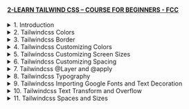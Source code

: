 #### [2-LEARN TAILWIND CSS – COURSE FOR BEGINNERS - FCC](/courses/mui/2.md)

<details>
  <summary>1. Introduction </summary>

# Introduction

<img width="1287" alt="image" src="https://github.com/omeatai/My-Tutorials/assets/32337103/0003c946-e47c-4760-986b-5a710d408638">
<img width="1287" alt="image" src="https://github.com/omeatai/My-Tutorials/assets/32337103/4ed7fb8b-ac42-4dcb-8b05-d0b5e8307003">
<img width="1287" alt="image" src="https://github.com/omeatai/My-Tutorials/assets/32337103/ff8779eb-9e93-4d1f-be5d-9da8fbdfd256">
<img width="1023" alt="image" src="https://github.com/omeatai/My-Tutorials/assets/32337103/7b12f6f4-1a90-43b1-aa2a-1b94817979e0">
<img width="1023" alt="image" src="https://github.com/omeatai/My-Tutorials/assets/32337103/28bf1f80-4682-4c40-ae8a-1d4ab4d5f0fe">
<img width="1023" alt="image" src="https://github.com/omeatai/My-Tutorials/assets/32337103/95e49510-7c16-4c7c-9ec8-e20c442fe637">
<img width="1286" alt="image" src="https://github.com/omeatai/My-Tutorials/assets/32337103/a01b30f5-500d-4ded-b6f2-2e7020269378">
<img width="1286" alt="image" src="https://github.com/omeatai/My-Tutorials/assets/32337103/b95dc567-cc08-41c8-9219-8e1af1abc8a7">

# Create your Next Project

```jsbs
npx create-next-app@latest my-project --typescript --eslint
cd my-project
```

# Install Tailwindcss

```jsbs
npm install -D tailwindcss postcss autoprefixer
npx tailwindcss init -p
```

# Configure your template paths

```js
// tailwind.config.js

/** @type {import('tailwindcss').Config} */
module.exports = {
  content: [
    "./app/**/*.{js,ts,jsx,tsx,mdx}",
    "./pages/**/*.{js,ts,jsx,tsx,mdx}",
    "./components/**/*.{js,ts,jsx,tsx,mdx}",
 
    // Or if using `src` directory:
    "./src/**/*.{js,ts,jsx,tsx,mdx}",
  ],
  theme: {
    extend: {},
  },
  plugins: [],
}
```

# Add the Tailwind directives to your CSS

```css
/** globals.css */

@tailwind base;
@tailwind components;
@tailwind utilities;
```

# Start your build process

```jsbs
npm run dev
```

# Start using Tailwind in your project

```js
// index.tsx

export default function Home() {
  return (
    <h1 className="text-8xl font-bold underline">
      Hello world!
    </h1>
  )
}
```

### MUI&TW/my-project/tailwind.config.js:

```js
/** @type {import('tailwindcss').Config} */

module.exports = {
  content: [
    "./pages/**/*.{js,ts,jsx,tsx,mdx}",
    "./components/**/*.{js,ts,jsx,tsx,mdx}",
    "./app/**/*.{js,ts,jsx,tsx,mdx}",
  ],
  theme: {
    extend: {},
  },
  plugins: [],
};
```

### MUI&TW/my-project/app/globals.css:

```css
@tailwind base;
@tailwind components;
@tailwind utilities;
```

### MUI&TW/my-project/app/page.tsx:

```js
export default function Home() {
  return <h1 className="text-8xl font-bold underline">Hello world!</h1>;
}
```


# #END </details>

<details>
  <summary>2. Tailwindcss Colors </summary>

# Tailwindcss Colors 

<img width="1286" alt="image" src="https://github.com/omeatai/My-Tutorials/assets/32337103/ccfe9d1e-5dc7-419c-958f-6f2e32403503">
<img width="1286" alt="image" src="https://github.com/omeatai/My-Tutorials/assets/32337103/151a7723-19b1-4754-94f8-80333dad9cfc">
<img width="1286" alt="image" src="https://github.com/omeatai/My-Tutorials/assets/32337103/c212ebc2-d1c9-4265-ac7a-101a466c9f41">
<img width="1286" alt="image" src="https://github.com/omeatai/My-Tutorials/assets/32337103/d79f780a-7c55-4a44-b0f6-75273ba44b3c">
<img width="1286" alt="image" src="https://github.com/omeatai/My-Tutorials/assets/32337103/d582d7be-7330-4b7b-949f-0eda9a116f62">
<img width="1286" alt="image" src="https://github.com/omeatai/My-Tutorials/assets/32337103/fb493961-b4b2-49e4-af36-e4381f30a213">
<img width="1286" alt="image" src="https://github.com/omeatai/My-Tutorials/assets/32337103/4e63bcbd-ff6f-4c38-ad93-f2fb339fe3f8">
<img width="1286" alt="image" src="https://github.com/omeatai/My-Tutorials/assets/32337103/8e74f294-cae8-458c-b9b0-5169ff4320a3">
<img width="1286" alt="image" src="https://github.com/omeatai/My-Tutorials/assets/32337103/ba27443c-afd9-4d64-8d2f-905f222651f4">
<img width="1286" alt="image" src="https://github.com/omeatai/My-Tutorials/assets/32337103/a0762ffd-bea3-4fbe-b1c1-fc21b2313116">
<img width="1023" alt="image" src="https://github.com/omeatai/My-Tutorials/assets/32337103/e261a4d7-ec26-4b08-88a0-06c24a3b555f">
<img width="1286" alt="image" src="https://github.com/omeatai/My-Tutorials/assets/32337103/1e22004d-9c1b-485b-a78b-ffce78595891">
<img width="1286" alt="image" src="https://github.com/omeatai/My-Tutorials/assets/32337103/a671d18d-4674-4b7b-8726-55fdc1b8f8fd">

### MUI&TW/my-project/app/page.tsx:

```js
export default function Home() {
  return (
    <>
      <h1 className="text-4xl text-green-600 bg-[#a3166f] font-bold">
        Hello world!
      </h1>
      <h1 className="text-4xl text-green-600 bg-[#4a16a3] font-bold">
        Hello world!
      </h1>
    </>
  );
}
```

<img width="1023" alt="image" src="https://github.com/omeatai/My-Tutorials/assets/32337103/4f1e3ebc-1fe1-4ae1-9d47-60b4ec50be55">
<img width="1288" alt="image" src="https://github.com/omeatai/My-Tutorials/assets/32337103/42d147ff-addc-4648-86dc-c778af8b6ac2">

# #END </details>

<details>
  <summary>3. Tailwindcss Border </summary>

# Tailwindcss Border 

<img width="1288" alt="image" src="https://github.com/omeatai/My-Tutorials/assets/32337103/8092b668-ef0a-44bd-90b7-9926a53b85bb">
<img width="1023" alt="image" src="https://github.com/omeatai/My-Tutorials/assets/32337103/54909643-e07f-4023-a7ff-729c9e4365a1">
<img width="1286" alt="image" src="https://github.com/omeatai/My-Tutorials/assets/32337103/b80e83ce-ed7e-46ec-98c8-d7e323a88824">

### MUI&TW/my-project/app/page.tsx:

```js
export default function Home() {
  return (
    <>
      <h1 className="border border-y-8 border-green-600 text-4xl text-green-600 bg-[#a3166f] font-bold">
        Hello world!
      </h1>
      <h1 className="text-4xl text-green-600 bg-[#4a16a3] font-bold">
        Hello world!
      </h1>
    </>
  );
}
```

# #END </details>

<details>
  <summary>4. Tailwindcss Customizing Colors </summary>

# Tailwindcss Customizing Colors

<img width="1025" alt="image" src="https://github.com/omeatai/My-Tutorials/assets/32337103/62cb6dbc-1e99-403a-a175-3880198c7506">
<img width="1025" alt="image" src="https://github.com/omeatai/My-Tutorials/assets/32337103/a8098d79-df67-4f80-99aa-6d012e9d3ba6">
<img width="1286" alt="image" src="https://github.com/omeatai/My-Tutorials/assets/32337103/2166c79a-4065-4e0b-b484-f7a43a0e71d7">

### MUI&TW/my-project/tailwind.config.js:

```js
/** @type {import('tailwindcss').Config} */

module.exports = {
  content: [
    "./pages/**/*.{js,ts,jsx,tsx,mdx}",
    "./components/**/*.{js,ts,jsx,tsx,mdx}",
    "./app/**/*.{js,ts,jsx,tsx,mdx}",
  ],
  theme: {
    extend: {
      colors: {
        crimson: { 900: "#c7000c", 400: "#fe2d45", 100: "#ffc8d0" },
        dodgerBlue: { 900: "#1f4ab9", 600: "#1f4bb9", 100: "#c3cbed" },
      },
    },
  },
  plugins: [],
};
```

### MUI&TW/my-project/app/page.tsx:

```js
export default function Home() {
  return (
    <>
      <h1 className="border border-y-8 border-green-600 text-4xl text-white bg-crimson-900 font-bold">
        Hello world!
      </h1>
      <h1 className="text-4xl text-green-600 bg-dodgerBlue-600 font-bold">
        Hello world!
      </h1>
    </>
  );
}
```

# #END </details>

<details>
  <summary>5. Tailwindcss Customizing Screen Sizes </summary>

# Tailwindcss Customizing Screen Sizes

<img width="1024" alt="image" src="https://github.com/omeatai/My-Tutorials/assets/32337103/858ae2a5-93b4-4968-9a82-4aaf15d712fb">
<img width="1024" alt="image" src="https://github.com/omeatai/My-Tutorials/assets/32337103/dd262dd2-a844-462d-a457-7af9459ea6c1">
<img width="1246" alt="image" src="https://github.com/omeatai/My-Tutorials/assets/32337103/311e9d2a-f838-4bed-b3b5-8095d408ef70">
<img width="1246" alt="image" src="https://github.com/omeatai/My-Tutorials/assets/32337103/2fafe542-b89a-44d7-91c3-866d8e8f11bd">
<img width="1246" alt="image" src="https://github.com/omeatai/My-Tutorials/assets/32337103/dd31420e-183e-4b97-aa0a-e56ae6b40559">
<img width="1246" alt="image" src="https://github.com/omeatai/My-Tutorials/assets/32337103/089d4b53-1c14-4901-b7fd-869f9d33e2f4">
<img width="1246" alt="image" src="https://github.com/omeatai/My-Tutorials/assets/32337103/aa8bf821-1ae0-4a37-b0ec-77b32580d0af">

### MUI&TW/my-project/tailwind.config.js:

```js
/** @type {import('tailwindcss').Config} */

module.exports = {
  content: [
    "./pages/**/*.{js,ts,jsx,tsx,mdx}",
    "./components/**/*.{js,ts,jsx,tsx,mdx}",
    "./app/**/*.{js,ts,jsx,tsx,mdx}",
  ],
  theme: {
    screen: {
      sm: "480px",
      md: "768px",
      lg: "976px",
      xl: "1440px",
    },
    extend: {
      colors: {
        crimson: { 900: "#c7000c", 400: "#fe2d45", 100: "#ffc8d0" },
        dodgerBlue: { 900: "#1f4ab9", 600: "#1f4bb9", 100: "#c3cbed" },
      },
    },
  },
  plugins: [],
};
```

### MUI&TW/my-project/app/page.tsx:

```js
export default function Home() {
  return (
    <>
      <h1 className="border border-y-8 border-green-600 text-4xl text-white bg-crimson-900 font-bold">
        Hello world!
      </h1>
      <h1 className="text-5xl text-black sm:text-6xl sm:text-green-500 md:text-7xl md:text-blue-500 lg:text-8xl lg:text-red-500 xl:text-9xl xl:text-yellow-500">
        Dave
      </h1>
    </>
  );
}
```

# #END </details>

<details>
  <summary>6. Tailwindcss Customizing Spacing </summary>

# Tailwindcss Customizing Spacing

<img width="1024" alt="image" src="https://github.com/omeatai/My-Tutorials/assets/32337103/d2b9315c-c7d9-4f02-9de2-f487da18ea08">
<img width="1024" alt="image" src="https://github.com/omeatai/My-Tutorials/assets/32337103/f0a6eb2b-e6a7-416e-8333-92feb7124695">
<img width="1293" alt="image" src="https://github.com/omeatai/My-Tutorials/assets/32337103/c524b241-af64-490d-9ac2-2c1ef6da3fff">

### MUI&TW/my-project/tailwind.config.js:

```js
/** @type {import('tailwindcss').Config} */

module.exports = {
  content: [
    "./pages/**/*.{js,ts,jsx,tsx,mdx}",
    "./components/**/*.{js,ts,jsx,tsx,mdx}",
    "./app/**/*.{js,ts,jsx,tsx,mdx}",
  ],
  theme: {
    screen: {
      sm: "480px",
      md: "768px",
      lg: "976px",
      xl: "1440px",
    },
    spacing: {
      1: "8px",
      2: "12px",
      3: "16px",
      4: "24px",
      5: "32px",
      6: "48px",
      12: "96px",
    },
    extend: {
      colors: {
        crimson: { 900: "#c7000c", 400: "#fe2d45", 100: "#ffc8d0" },
        dodgerBlue: { 900: "#1f4ab9", 600: "#1f4bb9", 100: "#c3cbed" },
      },
    },
  },
  plugins: [],
};
```

### MUI&TW/my-project/app/page.tsx:

```js
export default function Home() {
  return (
    <>
      <h1 className="mt-4 border border-y-8 border-green-600 text-4xl text-white bg-crimson-900 font-bold">
        Hello world!
      </h1>
      <h1 className="mt-12 text-5xl text-black sm:text-6xl sm:text-green-500 md:text-7xl md:text-blue-500 lg:text-8xl lg:text-red-500 xl:text-9xl xl:text-yellow-500">
        Dave
      </h1>
    </>
  );
}
```

# #END </details>

<details>
  <summary>7. Tailwindcss @Layer and @apply </summary>

# Tailwindcss @Layer and @apply

<img width="1023" alt="image" src="https://github.com/omeatai/My-Tutorials/assets/32337103/55d72a07-172b-44b0-b823-607cfeecff0b">
<img width="1023" alt="image" src="https://github.com/omeatai/My-Tutorials/assets/32337103/347f408b-2f5c-48fd-849d-a609cc9cfb12">
<img width="1023" alt="image" src="https://github.com/omeatai/My-Tutorials/assets/32337103/80e68448-1f22-4709-8d20-66be79607303">
<img width="1292" alt="image" src="https://github.com/omeatai/My-Tutorials/assets/32337103/93535118-f04e-4821-a31f-7dbb4d2d91bf">

### MUI&TW/my-project/tailwind.config.js:

```js
/** @type {import('tailwindcss').Config} */

module.exports = {
  content: [
    "./pages/**/*.{js,ts,jsx,tsx,mdx}",
    "./components/**/*.{js,ts,jsx,tsx,mdx}",
    "./app/**/*.{js,ts,jsx,tsx,mdx}",
  ],
  theme: {
    screen: {
      sm: "480px",
      md: "768px",
      lg: "976px",
      xl: "1440px",
    },
    spacing: {
      1: "8px",
      2: "12px",
      3: "16px",
      4: "24px",
      5: "32px",
      6: "48px",
      12: "96px",
    },
    extend: {
      colors: {
        crimson: { 900: "#c7000c", 400: "#fe2d45", 100: "#ffc8d0" },
        dodgerBlue: { 900: "#1f4ab9", 600: "#1f4bb9", 100: "#c3cbed" },
      },
    },
  },
  plugins: [],
};
```

### MUI&TW/my-project/app/globals.css:

```js
@tailwind base;
@tailwind components;
@tailwind utilities;

@layer base {
  html {
    background-color: lime;
  }
  h1 {
    @apply bg-slate-600 underline font-bold;
    @apply px-12;
  }
}
```

### MUI&TW/my-project/app/page.tsx:

```js
export default function Home() {
  return (
    <>
      <h1 className="mt-4 border border-y-8 border-green-600 text-4xl text-white bg-crimson-900">
        Hello world!
      </h1>
      <h1 className="mt-12 text-5xl text-black sm:text-6xl sm:text-green-500 md:text-7xl md:text-blue-500 lg:text-8xl lg:text-red-500 xl:text-9xl xl:text-yellow-500">
        Dave
      </h1>
    </>
  );
}
```

# #END </details>

<details>
  <summary>8. Tailwindcss Typography </summary>

# Tailwindcss Typography

<img width="1228" alt="image" src="https://github.com/omeatai/My-Tutorials/assets/32337103/30b3bc08-d008-4f24-98cb-65bbc7a0afa3">
<img width="1228" alt="image" src="https://github.com/omeatai/My-Tutorials/assets/32337103/3fcaa80d-6fdd-4af6-8cc5-6874d6acd3c5">
<img width="1228" alt="image" src="https://github.com/omeatai/My-Tutorials/assets/32337103/8f85bc39-6cdf-44ab-92dd-e6aca43b3d40">
<img width="1025" alt="image" src="https://github.com/omeatai/My-Tutorials/assets/32337103/a79ed4dd-579f-4315-bb00-0c368d2119b8">
<img width="1025" alt="image" src="https://github.com/omeatai/My-Tutorials/assets/32337103/5df71d9e-8e25-4bca-84f7-b0a55fa9d156">
<img width="1025" alt="image" src="https://github.com/omeatai/My-Tutorials/assets/32337103/5c906b73-cbdb-421c-861f-d4f2a0c4cb04">
<img width="1228" alt="image" src="https://github.com/omeatai/My-Tutorials/assets/32337103/afb55429-1a9a-495e-ae85-33554b956e8a">

### MUI&TW/my-project/tailwind.config.js:

```js
/** @type {import('tailwindcss').Config} */

module.exports = {
  content: [
    "./pages/**/*.{js,ts,jsx,tsx,mdx}",
    "./components/**/*.{js,ts,jsx,tsx,mdx}",
    "./app/**/*.{js,ts,jsx,tsx,mdx}",
  ],
  theme: {
    screen: {
      sm: "480px",
      md: "768px",
      lg: "976px",
      xl: "1440px",
    },
    spacing: {
      1: "8px",
      2: "12px",
      3: "16px",
      4: "24px",
      5: "32px",
      6: "48px",
      12: "96px",
    },
    extend: {
      fontSize: {
        "10xl": "10rem",
        "11xl": "11rem",
      },
      colors: {
        crimson: { 900: "#c7000c", 400: "#fe2d45", 100: "#ffc8d0" },
        dodgerBlue: { 900: "#1f4ab9", 600: "#1f4bb9", 100: "#c3cbed" },
      },
    },
  },
  plugins: [],
};
```

### MUI&TW/my-project/app/globals.css:

```js
@tailwind base;
@tailwind components;
@tailwind utilities;

/* @layer base {
  html {
    background-color: lime;
  }
  h1 {
    @apply bg-slate-600 underline font-bold;
    @apply px-12;
  }
} */
```

### MUI&TW/my-project/app/page.tsx:

```js
export default function Home() {
  return (
    <div>
      <h1 className="text-11xl">Title 1</h1>
      <h2 className="text-9xl">Title 2</h2>
      <h3 className="text-xl">Title 3</h3>
      <p className="text-base">A regular paragraph</p>
      <p className="text-sm">A description paragraph</p>
      <p className="text-xs note">A little note</p>
    </div>
  );
}
```

# #END </details>

<details>
  <summary>9. Tailwindcss Importing Google Fonts and Text Decoration </summary>

# Tailwindcss Importing Google Fonts and Text Decoratio

<img width="1228" alt="image" src="https://github.com/omeatai/My-Tutorials/assets/32337103/6b2472d1-873a-4c2b-922c-b3059af05b10">
<img width="1228" alt="image" src="https://github.com/omeatai/My-Tutorials/assets/32337103/60d250e6-cccd-4e1d-92af-be3a1a25ab73">
<img width="1228" alt="image" src="https://github.com/omeatai/My-Tutorials/assets/32337103/4564756b-9d9d-4b52-9b5b-5950c6b21ad6">
<img width="1228" alt="image" src="https://github.com/omeatai/My-Tutorials/assets/32337103/1aa66fd2-3b22-47dc-b41b-f5eedf4d2b17">
<img width="1228" alt="image" src="https://github.com/omeatai/My-Tutorials/assets/32337103/6d2456ed-292d-4aad-8e8b-01437953904f">
<img width="1228" alt="image" src="https://github.com/omeatai/My-Tutorials/assets/32337103/0c8243c7-8dd4-4afb-ad9f-6434d79ed292">
<img width="1228" alt="image" src="https://github.com/omeatai/My-Tutorials/assets/32337103/d6211024-5404-493f-840a-252c90f6e4fa">
<img width="1024" alt="image" src="https://github.com/omeatai/My-Tutorials/assets/32337103/7eac5d2a-716e-45d9-8385-fc6ec5c2dd3d">
<img width="1024" alt="image" src="https://github.com/omeatai/My-Tutorials/assets/32337103/00a551eb-79d3-4526-9ad3-bd5778f631ab">
<img width="1024" alt="image" src="https://github.com/omeatai/My-Tutorials/assets/32337103/a7ee49be-1883-4a7c-b278-a31d50ec12e8">
<img width="1263" alt="image" src="https://github.com/omeatai/My-Tutorials/assets/32337103/9fff32dc-1b89-446e-b4f4-53e0771b4665">
<img width="1263" alt="image" src="https://github.com/omeatai/My-Tutorials/assets/32337103/d53e4f27-4285-47e9-9e86-9dc69bd94b77">

### MUI&TW/my-project/tailwind.config.js:

```js
/** @type {import('tailwindcss').Config} */

module.exports = {
  content: [
    "./pages/**/*.{js,ts,jsx,tsx,mdx}",
    "./components/**/*.{js,ts,jsx,tsx,mdx}",
    "./app/**/*.{js,ts,jsx,tsx,mdx}",
  ],
  theme: {
    screen: {
      sm: "480px",
      md: "768px",
      lg: "976px",
      xl: "1440px",
    },
    spacing: {
      1: "8px",
      2: "12px",
      3: "16px",
      4: "24px",
      5: "32px",
      6: "48px",
      12: "96px",
    },
    extend: {
      fontSize: {
        "10xl": "10rem",
        "11xl": "11rem",
      },
      colors: {
        crimson: { 900: "#c7000c", 400: "#fe2d45", 100: "#ffc8d0" },
        dodgerBlue: { 900: "#1f4ab9", 600: "#1f4bb9", 100: "#c3cbed" },
      },
    },
  },
  plugins: [],
};
```

### MUI&TW/my-project/app/globals.css:

```js
@import url("https://fonts.googleapis.com/css2?family=Inter:wght@200;300;400;800&display=swap");

@tailwind base;
@tailwind components;
@tailwind utilities;

@layer base {
  html {
    /* color: #000; */
    @apply text-black;
    font-family: "Inter", sans-serif;
  }
}
```

### MUI&TW/my-project/app/page.tsx:

```js
export default function Home() {
  return (
    <div>
      <h1 className="text-11xl">Title 1</h1>
      <h2 className="text-9xl italic underline decoration-red-500 decoration-8 underline-offset-8">
        Title 2
      </h2>
      <h3 className="text-5xl line-through decoration-double">Title 3</h3>
      <p className="text-base leading-8">A regular paragraph</p>
      <p className="text-sm">A description paragraph</p>
      <p className="text-xs note">A little note</p>
    </div>
  );
}
```

# #END </details>

<details>
  <summary>10. Tailwindcss Text Transform and Overflow </summary>

# Tailwindcss Text Transform

<img width="1263" alt="image" src="https://github.com/omeatai/My-Tutorials/assets/32337103/0db1dec2-914c-4e87-ae3a-25d58b22a38e">
<img width="1263" alt="image" src="https://github.com/omeatai/My-Tutorials/assets/32337103/c1c39c55-6fc9-4128-a1dc-0fe2ff607b61">
<img width="1263" alt="image" src="https://github.com/omeatai/My-Tutorials/assets/32337103/0518223f-8c14-4637-81ec-4e8ab6ee4e3d">
<img width="1023" alt="image" src="https://github.com/omeatai/My-Tutorials/assets/32337103/e701ef80-6795-4637-bd00-dfe32068ecdf">
<img width="1179" alt="image" src="https://github.com/omeatai/My-Tutorials/assets/32337103/5c276446-ff0d-4270-9ac1-60e601365c5d">

### MUI&TW/my-project/app/page.tsx:

```js
export default function Home() {
  return (
    <div>
      <h1 className="text-11xl">Title 1</h1>
      <h2 className="text-9xl italic underline decoration-red-500 decoration-8 underline-offset-8">
        Title 2
      </h2>
      <h3 className="text-5xl line-through decoration-double">Title 3</h3>
      <p className="text-base leading-8 capitalize">a regular paragraph</p>
      <p className="text-sm lowercase">A DESCRIPTION PARAGRAPH</p>
      <div style={{ width: "300px" }}>
        <p className="text-xs truncate note">
          The longest word in any of the major English language dictionaries is
          pneumonoultramicroscopicsilicovolcanoconiosis, a word that refers to a
          lung disease contracted from the inhalation of very fine silica
          particles, specifically from a volcano; medically, it is the same as
          silicosis.
        </p>
      </div>
    </div>
  );
}
```

# #END </details>

<details>
  <summary>11. Tailwindcss Spaces and Sizes </summary>

# Tailwindcss Spaces and Sizes

```js

```

```js

```

```js

```

```js

```

```js

```

```js

```

```js

```

```js

```

```js

```

```js

```

```js

```

```js

```

```js

```

```js

```

```js

```

```js

```

```js

```

```js

```

```js

```

```js

```

```js

```

```js

```

```js

```

```js

```

# #END </details>
